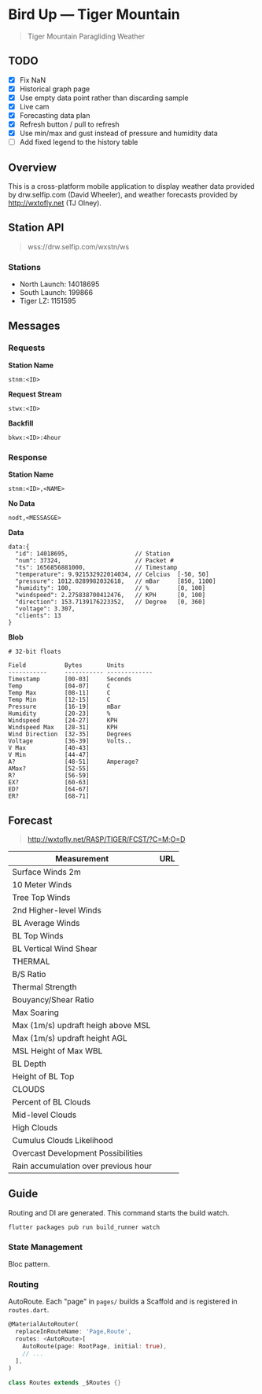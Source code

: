 # Bird Up — Tiger Mountain

> Tiger Mountain Paragliding Weather

## TODO
- [x] Fix NaN
- [x] Historical graph page
- [x] Use empty data point rather than discarding sample
- [x] Live cam
- [x] Forecasting data plan
- [x] Refresh button / pull to refresh
- [x] Use min/max and gust instead of pressure and humidity data
- [ ] Add fixed legend to the history table

## Overview

This is a cross-platform mobile application to display weather data provided by drw.selfip.com (David Wheeler), and weather forecasts provided by http://wxtofly.net (TJ Olney). 

## Station API

> wss://drw.selfip.com/wxstn/ws

### Stations

- North Launch: 14018695
- South Launch: 199866
- Tiger LZ: 1151595

## Messages

### Requests

**Station Name**
```text
stnm:<ID>
```

**Request Stream**
```text
stwx:<ID>
```

**Backfill**
```text
bkwx:<ID>:4hour
```

### Response

**Station Name**
```
stnm:<ID>,<NAME>
```

**No Data**
```
nodt,<MESSASGE>
```

**Data**
```
data:{
  "id": 14018695,                   // Station
  "num": 37324,                     // Packet #
  "ts": 1656856881000,              // Timestamp
  "temperature": 9.921532922014034, // Celcius  [-50, 50]
  "pressure": 1012.0289982032618,   // mBar     [850, 1100]
  "humidity": 100,                  // %        [0, 100]
  "windspeed": 2.275838700412476,   // KPH      [0, 100]
  "direction": 153.7139176223352,   // Degree   [0, 360]
  "voltage": 3.307,
  "clients": 13
}
```

**Blob**
```
# 32-bit floats

Field           Bytes       Units
-----------     ----------- -------------
Timestamp       [00-03]     Seconds
Temp            [04-07]     C
Temp Max        [08-11]     C
Temp Min        [12-15]     C
Pressure        [16-19]     mBar
Humidity        [20-23]     %
Windspeed       [24-27]     KPH
Windspeed Max   [28-31]     KPH
Wind Direction  [32-35]     Degrees
Voltage         [36-39]     Volts..
V Max           [40-43]
V Min           [44-47]
A?              [48-51]     Amperage?
AMax?           [52-55]
R?              [56-59]
EX?             [60-63]
ED?             [64-67]
ER?             [68-71]
```

## Forecast

> http://wxtofly.net/RASP/TIGER/FCST/?C=M;O=D

| Measurement            | URL |
|------------------------|-----|
| Surface Winds 2m       | |
| 10 Meter Winds         | |
| Tree Top Winds         | |
| 2nd Higher-level Winds | |
| BL Average Winds       | |
| BL Top Winds           | |
| BL Vertical Wind Shear | |
| THERMAL                | |
| B/S Ratio              | |
| Thermal Strength       | |
| Bouyancy/Shear Ratio   | |
| Max Soaring | |
| Max (1m/s) updraft heigh above MSL | |
| Max (1m/s) updraft height AGL | |
| MSL Height of Max WBL | |
| BL Depth | |
| Height of BL Top | |
| CLOUDS | |
| Percent of BL Clouds | |
| Mid-level Clouds | |
| High Clouds | |
| Cumulus Clouds Likelihood | |
| Overcast Development Possibilities | |
| Rain accumulation over previous hour | |


## Guide

Routing and DI are generated. This command starts the build watch.

```shell
flutter packages pub run build_runner watch
```

### State Management

Bloc pattern.

### Routing

AutoRoute. Each "page" in `pages/` builds a Scaffold and is registered in `routes.dart`.

```dart
@MaterialAutoRouter(
  replaceInRouteName: 'Page,Route',
  routes: <AutoRoute>[
    AutoRoute(page: RootPage, initial: true),
    // ...
  ],
)

class Routes extends _$Routes {}
```

